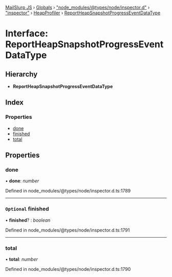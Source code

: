 [MailSlurp JS](../README.md) › [Globals](../globals.md) › ["node_modules/@types/node/inspector.d"](../modules/_node_modules__types_node_inspector_d_.md) › ["inspector"](../modules/_node_modules__types_node_inspector_d_._inspector_.md) › [HeapProfiler](../modules/_node_modules__types_node_inspector_d_._inspector_.heapprofiler.md) › [ReportHeapSnapshotProgressEventDataType](_node_modules__types_node_inspector_d_._inspector_.heapprofiler.reportheapsnapshotprogresseventdatatype.md)

# Interface: ReportHeapSnapshotProgressEventDataType

## Hierarchy

* **ReportHeapSnapshotProgressEventDataType**

## Index

### Properties

* [done](_node_modules__types_node_inspector_d_._inspector_.heapprofiler.reportheapsnapshotprogresseventdatatype.md#done)
* [finished](_node_modules__types_node_inspector_d_._inspector_.heapprofiler.reportheapsnapshotprogresseventdatatype.md#optional-finished)
* [total](_node_modules__types_node_inspector_d_._inspector_.heapprofiler.reportheapsnapshotprogresseventdatatype.md#total)

## Properties

###  done

• **done**: *number*

Defined in node_modules/@types/node/inspector.d.ts:1789

___

### `Optional` finished

• **finished**? : *boolean*

Defined in node_modules/@types/node/inspector.d.ts:1791

___

###  total

• **total**: *number*

Defined in node_modules/@types/node/inspector.d.ts:1790
